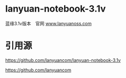 # lanyuan-notebook-3.1v
蓝缘3.1v版本　官网 www.lanyuanoss.com

# 引用源
https://github.com/lanyuancom/lanyuan-notebook-3.1v

https://github.com/lanyuancom
